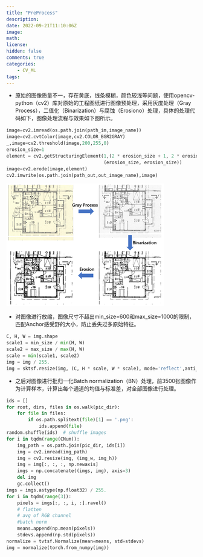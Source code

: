```yaml
---
title: "PreProcess"
description: 
date: 2022-09-21T11:10:06Z
image: 
math: 
license: 
hidden: false
comments: true
categories:
    - CV_ML
tags:
---
```

- 原始的图像质量不一，存在黄底，线条模糊，颜色较浅等问题，使用opencv-python（cv2）库对原始的工程图纸进行图像预处理，采用灰度处理（Gray Process），二值化（Binarization）与腐蚀（Erosiono）处理，具体的处理代码如下，图像处理流程与效果如下图所示。

```python
image=cv2.imread(os.path.join(path_im,image_name))
image=cv2.cvtColor(image,cv2.COLOR_BGR2GRAY)
_,image=cv2.threshold(image,200,255,0)
erosion_size=1
element = cv2.getStructuringElement(1,(2 * erosion_size + 1, 2 * erosion_size + 1),
                                    (erosion_size, erosion_size))
image=cv2.erode(image,element)
cv2.imwrite(os.path.join(path_out,out_image_name),image)
```

![80aaf4cb0f57acccbf61243c82fdf2b4.png](80aaf4cb0f57acccbf61243c82fdf2b4.png)


- 对图像进行放缩，图像尺寸不超出min_size=600和max_size=1000的限制，匹配Anchor感受野的大小，防止丢失过多原始特征。

```python
C, H, W = img.shape
scale1 = min_size / min(H, W)
scale2 = max_size / max(H, W)
scale = min(scale1, scale2)
img = img / 255.
img = sktsf.resize(img, (C, H * scale, W * scale), mode='reflect',anti_aliasing=False)
```




- 之后对图像进行批归一化Batch normalization（BN）处理，前3500张图像作为计算样本，计算出每个通道的均值与标准差，对全部图像进行处理。

```python
ids = []
for root, dirs, files in os.walk(pic_dir):
    for file in files:
        if os.path.splitext(file)[1] == '.png':
            ids.append(file)
random.shuffle(ids)  # shuffle images
for i in tqdm(range(CNum)):
    img_path = os.path.join(pic_dir, ids[i])
    img = cv2.imread(img_path)
    img = cv2.resize(img, (img_w, img_h))
    img = img[:, :, :, np.newaxis]
    imgs = np.concatenate((imgs, img), axis=3)
    del img
    gc.collect()
imgs = imgs.astype(np.float32) / 255.
for i in tqdm(range(3)):
    pixels = imgs[:, :, i, :].ravel()  
    # flatten 
    # avg of RGB channel
    #batch norm    
    means.append(np.mean(pixels))
    stdevs.append(np.std(pixels))
normalize = tvtsf.Normalize(mean=means, std=stdevs)
img = normalize(torch.from_numpy(img))
```


